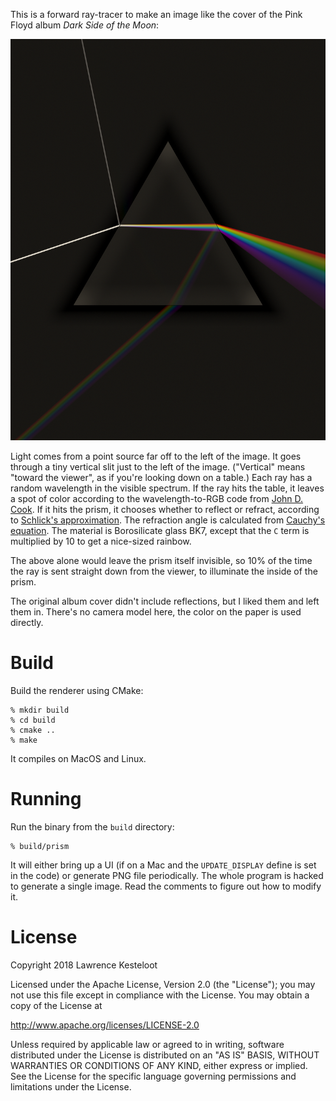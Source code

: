 
This is a forward ray-tracer to make an image like the cover of the Pink
Floyd album _Dark Side of the Moon_:

![Program output](output.png)

Light comes from a point source far off to the left of the image. It goes
through a tiny vertical slit just to the left of the image. ("Vertical"
means "toward the viewer", as if you're looking down on a table.) Each
ray has a random wavelength in the visible spectrum. If the ray hits
the table, it leaves a spot of color according to the wavelength-to-RGB
code from [John D. Cook](https://www.johndcook.com/wavelength_to_RGB.html).
If it hits the prism, it chooses
whether to reflect or refract, according to
[Schlick's approximation](https://en.wikipedia.org/wiki/Schlick%27s_approximation).
The refraction angle is calculated from
[Cauchy's equation](https://en.wikipedia.org/wiki/Cauchy%27s_equation).
The material is Borosilicate glass BK7, except that the `C` term is
multiplied by 10 to get a nice-sized rainbow.

The above alone would leave the prism itself invisible, so 10% of the time
the ray is sent straight down from the viewer, to illuminate the inside of
the prism.

The original album cover didn't include reflections, but I liked them and
left them in. There's no camera model here, the color on the paper is used
directly.

# Build

Build the renderer using CMake:

    % mkdir build
    % cd build
    % cmake ..
    % make

It compiles on MacOS and Linux.

# Running

Run the binary from the `build` directory:

    % build/prism

It will either bring up a UI (if on a Mac and the `UPDATE_DISPLAY`
define is set in the code) or generate PNG file periodically. The
whole program is hacked to generate a single image. Read the comments
to figure out how to modify it.

# License

Copyright 2018 Lawrence Kesteloot

Licensed under the Apache License, Version 2.0 (the "License");
you may not use this file except in compliance with the License.
You may obtain a copy of the License at

   http://www.apache.org/licenses/LICENSE-2.0

Unless required by applicable law or agreed to in writing, software
distributed under the License is distributed on an "AS IS" BASIS,
WITHOUT WARRANTIES OR CONDITIONS OF ANY KIND, either express or implied.
See the License for the specific language governing permissions and
limitations under the License.
